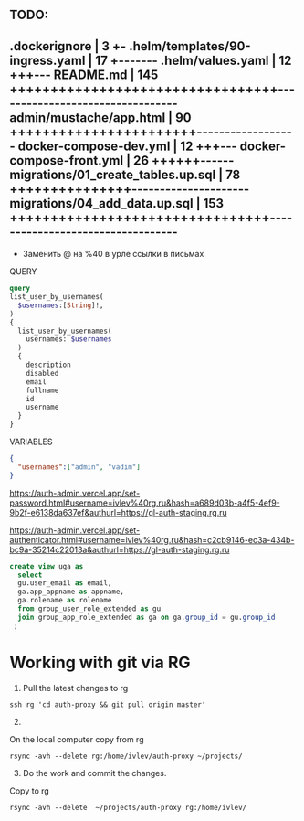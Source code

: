## TODO:




 .dockerignore                      |   3 +-
 .helm/templates/90-ingress.yaml    |  17 +-------
 .helm/values.yaml                  |  12 +++---
 README.md                          | 145 +++++++++++++++++++++++++++++++++---------------------------------
 admin/mustache/app.html            |  90 +++++++++++++++++++++++------------------
 docker-compose-dev.yml             |  12 +++---
 docker-compose-front.yml           |  26 ++++++------
 migrations/01_create_tables.up.sql |  78 +++++++++++++++---------------------
 migrations/04_add_data.up.sql      | 153 ++++++++++++++++++++++++++++++++----------------------------------
--


- Заменить @ на %40 в урле ссылки в письмах

QUERY

```graphql
query 
list_user_by_usernames(
  $usernames:[String]!,
)
{
  list_user_by_usernames(
  	usernames: $usernames
  ) 
  {
    description
    disabled
    email
    fullname
    id
    username
  }
}
```

VARIABLES

```json
{
  "usernames":["admin", "vadim"]
}
```






https://auth-admin.vercel.app/set-password.html#username=ivlev%40rg.ru&hash=a689d03b-a4f5-4ef9-9b2f-e6138da637ef&authurl=https://gl-auth-staging.rg.ru



https://auth-admin.vercel.app/set-authenticator.html#username=ivlev%40rg.ru&hash=c2cb9146-ec3a-434b-bc9a-35214c22013a&authurl=https://gl-auth-staging.rg.ru


```sql
create view uga as
  select 
  gu.user_email as email, 
  ga.app_appname as appname, 
  ga.rolename as rolename  
  from group_user_role_extended as gu 
  join group_app_role_extended as ga on ga.group_id = gu.group_id
 ;
```


# Working with git via RG

1. Pull the latest changes to rg

```
ssh rg 'cd auth-proxy && git pull origin master'

```


2. 
On the local computer copy from rg

```
rsync -avh --delete rg:/home/ivlev/auth-proxy ~/projects/
```

3. Do the work and commit the changes.

Copy to rg
```
rsync -avh --delete  ~/projects/auth-proxy rg:/home/ivlev/
```

